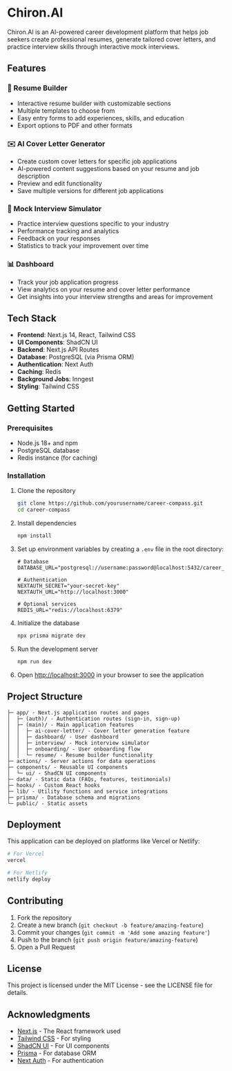 # Chiron.AI


Chiron.AI is an AI-powered career development platform that helps job seekers create professional resumes, generate tailored cover letters, and practice interview skills through interactive mock interviews.

## Features

### 📝 Resume Builder
- Interactive resume builder with customizable sections
- Multiple templates to choose from
- Easy entry forms to add experiences, skills, and education
- Export options to PDF and other formats

### ✉️ AI Cover Letter Generator
- Create custom cover letters for specific job applications
- AI-powered content suggestions based on your resume and job description
- Preview and edit functionality
- Save multiple versions for different job applications

### 🎯 Mock Interview Simulator
- Practice interview questions specific to your industry
- Performance tracking and analytics
- Feedback on your responses
- Statistics to track your improvement over time

### 📊 Dashboard
- Track your job application progress
- View analytics on your resume and cover letter performance
- Get insights into your interview strengths and areas for improvement

## Tech Stack

- **Frontend**: Next.js 14, React, Tailwind CSS
- **UI Components**: ShadCN UI
- **Backend**: Next.js API Routes
- **Database**: PostgreSQL (via Prisma ORM)
- **Authentication**: Next Auth
- **Caching**: Redis
- **Background Jobs**: Inngest
- **Styling**: Tailwind CSS

## Getting Started

### Prerequisites

- Node.js 18+ and npm
- PostgreSQL database
- Redis instance (for caching)

### Installation

1. Clone the repository
   ```bash
   git clone https://github.com/yourusername/career-compass.git
   cd career-compass
   ```

2. Install dependencies
   ```bash
   npm install
   ```

3. Set up environment variables by creating a `.env` file in the root directory:
   ```
   # Database
   DATABASE_URL="postgresql://username:password@localhost:5432/career_compass"
   
   # Authentication
   NEXTAUTH_SECRET="your-secret-key"
   NEXTAUTH_URL="http://localhost:3000"
   
   # Optional services
   REDIS_URL="redis://localhost:6379"
   ```

4. Initialize the database
   ```bash
   npx prisma migrate dev
   ```

5. Run the development server
   ```bash
   npm run dev
   ```

6. Open [http://localhost:3000](http://localhost:3000) in your browser to see the application

## Project Structure

```
├─ app/ - Next.js application routes and pages
│  ├─ (auth)/ - Authentication routes (sign-in, sign-up)
│  ├─ (main)/ - Main application features
│  │  ├─ ai-cover-letter/ - Cover letter generation feature
│  │  ├─ dashboard/ - User dashboard
│  │  ├─ interview/ - Mock interview simulator
│  │  ├─ onboarding/ - User onboarding flow
│  │  └─ resume/ - Resume builder functionality
├─ actions/ - Server actions for data operations
├─ components/ - Reusable UI components
│  └─ ui/ - ShadCN UI components
├─ data/ - Static data (FAQs, features, testimonials)
├─ hooks/ - Custom React hooks
├─ lib/ - Utility functions and service integrations
├─ prisma/ - Database schema and migrations
└─ public/ - Static assets
```

## Deployment

This application can be deployed on platforms like Vercel or Netlify:

```bash
# For Vercel
vercel

# For Netlify
netlify deploy
```

## Contributing

1. Fork the repository
2. Create a new branch (`git checkout -b feature/amazing-feature`)
3. Commit your changes (`git commit -m 'Add some amazing feature'`)
4. Push to the branch (`git push origin feature/amazing-feature`)
5. Open a Pull Request

## License

This project is licensed under the MIT License - see the LICENSE file for details.

## Acknowledgments

- [Next.js](https://nextjs.org/) - The React framework used
- [Tailwind CSS](https://tailwindcss.com/) - For styling
- [ShadCN UI](https://ui.shadcn.com/) - For UI components
- [Prisma](https://prisma.io/) - For database ORM
- [Next Auth](https://next-auth.js.org/) - For authentication
